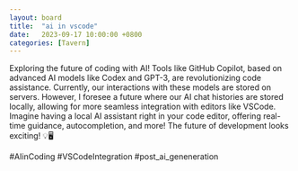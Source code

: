 ```yaml
---
layout: board
title:  "ai in vscode"
date:   2023-09-17 10:00:00 +0800
categories: [Tavern]
---
```


Exploring the future of coding with AI! Tools like GitHub Copilot, based on advanced AI models like Codex and GPT-3, are revolutionizing code assistance. Currently, our interactions with these models are stored on servers. However, I foresee a future where our AI chat histories are stored locally, allowing for more seamless integration with editors like VSCode. Imagine having a local AI assistant right in your code editor, offering real-time guidance, autocompletion, and more! The future of development looks exciting! 💡🖥️ 

#AIinCoding #VSCodeIntegration #post_ai_geneneration